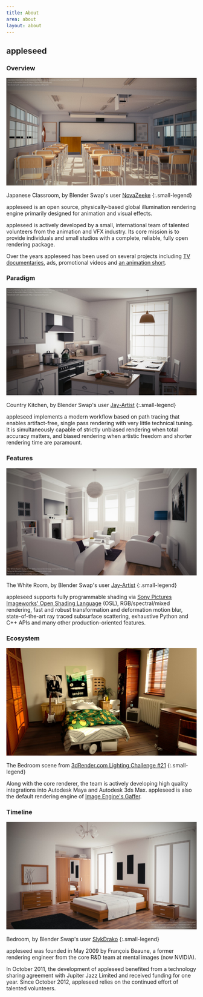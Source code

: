 ```yaml
---
title: About
area: about
layout: about
---
```


## appleseed

### Overview

![Japanese Classroom, by Blender Swap's user NovaZeeke](/img/renders/classroom.jpg)

Japanese Classroom, by Blender Swap's user [NovaZeeke](http://www.blendswap.com/users/view/NovaZeeke)
{:.small-legend}

appleseed is an open source, physically-based global illumination rendering engine primarily designed for animation and visual effects.

appleseed is actively developed by a small, international team of talented volunteers from the animation and VFX industry. Its core mission is to provide individuals and small studios with a complete, reliable, fully open rendering package.

Over the years appleseed has been used on several projects including [TV documentaries](https://vimeo.com/81199785), ads, promotional videos and [an animation short](http://www.fetchaveryshortfilm.com/).

### Paradigm

![Country Kitchen, by Blender Swap's user Jay-Artist](/img/renders/kitchen.jpg)

Country Kitchen, by Blender Swap's user [Jay-Artist](http://www.blendswap.com/user/Jay-Artist)
{:.small-legend}

appleseed implements a modern workflow based on path tracing that enables artifact-free, single pass rendering with very little technical tuning. It is simultaneously capable of strictly unbiased rendering when total accuracy matters, and biased rendering when artistic freedom and shorter rendering time are paramount.

### Features

![The White Room, by Blender Swap's user Jay-Artist](/img/renders/living-room-2.jpg)

The White Room, by Blender Swap's user [Jay-Artist](http://www.blendswap.com/user/Jay-Artist)
{:.small-legend}

appleseed supports fully programmable shading via [Sony Pictures Imageworks' Open Shading Language](https://github.com/imageworks/OpenShadingLanguage) (OSL), RGB/spectral/mixed rendering, fast and robust transformation and deformation motion blur, state-of-the-art ray traced subsurface scattering, exhaustive Python and C++ APIs and many other production-oriented features.

### Ecosystem

![The Bedroom scene from 3dRender.com Lighting Challenge #21](/img/renders/bedroom.jpg)

The Bedroom scene from [3dRender.com Lighting Challenge #21](http://forums.cgsociety.org/showthread.php?t=829311)
{:.small-legend}

Along with the core renderer, the team is actively developing high quality integrations into Autodesk Maya and Autodesk 3ds Max. appleseed is also the default rendering engine of [Image Engine's Gaffer](http://www.gafferhq.org/).

### Timeline

![Bedroom, by Blender Swap's user SlykDrako](/img/renders/bedroom-2.jpg)

Bedroom, by Blender Swap's user [SlykDrako](http://www.blendswap.com/user/SlykDrako)
{:.small-legend}

appleseed was founded in May 2009 by François Beaune, a former rendering engineer from the core R&D team at mental images (now NVIDIA).

In October 2011, the development of appleseed benefited from a technology sharing agreement with Jupiter Jazz Limited and received funding for one year. Since October 2012, appleseed relies on the continued effort of talented volunteers.

